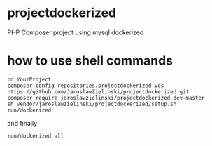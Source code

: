 # projectdockerized
PHP Composer project using mysql dockerized

# how to use shell commands
```ssh
cd YourProject
composer config repositories.projectdockerized vcs https://github.com/JaroslawZielinski/projectdockerized.git
composer require jaroslawzielinski/projectdockerized dev-master
sh vendor/jaroslawzielinski/projectdockerized/setup.sh
run/dockerized
```
and finally
```ssh
run/dockerized all
```
